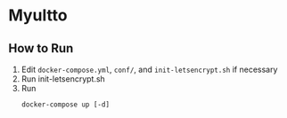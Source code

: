 # Myultto

## How to Run
1. Edit `docker-compose.yml`, `conf/`, and `init-letsencrypt.sh` if necessary
1. Run init-letsencrypt.sh
1. Run
    ```
    docker-compose up [-d]
    ```
